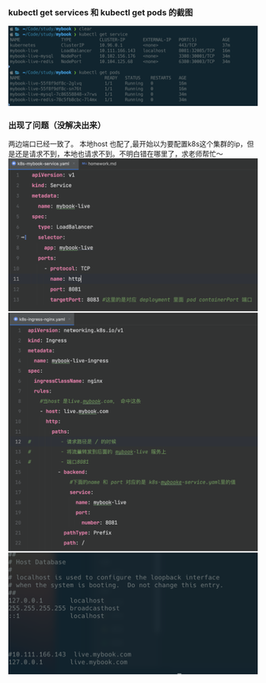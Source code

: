### kubectl get services 和 kubectl get pods 的截图
![img1.png](img1.png)

### 出现了问题（没解决出来）
两边端口已经一致了。
本地host 也配了,最开始以为要配置k8s这个集群的ip，但是还是请求不到，本地也请求不到。不明白错在哪里了，求老师帮忙～
![img2.png](img2.png)
![img3.png](img3.png)
![img4.png](img4.png)